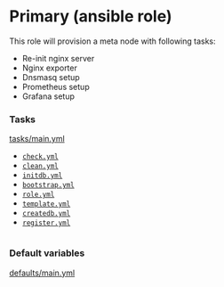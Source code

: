 # Primary (ansible role)

This role will provision a meta node with following tasks:
* Re-init nginx server
* Nginx exporter
* Dnsmasq setup
* Prometheus setup
* Grafana setup


### Tasks

[tasks/main.yml](tasks/main.yml)
* [`check.yml`](check.yml)
* [`clean.yml`](clean.yml)
* [`initdb.yml`](initdb.yml)
* [`bootstrap.yml`](bootstrap.yml)
* [`role.yml`](role.yml)
* [`template.yml`](template.yml)
* [`createdb.yml`](createdb.yml)
* [`register.yml`](register.yml)


```yaml

```

### Default variables

[defaults/main.yml](defaults/main.yml)

```yaml

```